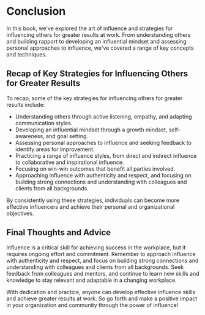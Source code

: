 # Conclusion

In this book, we've explored the art of influence and strategies for influencing others for greater results at work. From understanding others and building rapport to developing an influential mindset and assessing personal approaches to influence, we've covered a range of key concepts and techniques.

Recap of Key Strategies for Influencing Others for Greater Results
------------------------------------------------------------------

To recap, some of the key strategies for influencing others for greater results include:

* Understanding others through active listening, empathy, and adapting communication styles.
* Developing an influential mindset through a growth mindset, self-awareness, and goal setting.
* Assessing personal approaches to influence and seeking feedback to identify areas for improvement.
* Practicing a range of influence styles, from direct and indirect influence to collaborative and inspirational influence.
* Focusing on win-win outcomes that benefit all parties involved.
* Approaching influence with authenticity and respect, and focusing on building strong connections and understanding with colleagues and clients from all backgrounds.

By consistently using these strategies, individuals can become more effective influencers and achieve their personal and organizational objectives.

Final Thoughts and Advice
-------------------------

Influence is a critical skill for achieving success in the workplace, but it requires ongoing effort and commitment. Remember to approach influence with authenticity and respect, and focus on building strong connections and understanding with colleagues and clients from all backgrounds. Seek feedback from colleagues and mentors, and continue to learn new skills and knowledge to stay relevant and adaptable in a changing workplace.

With dedication and practice, anyone can develop effective influence skills and achieve greater results at work. So go forth and make a positive impact in your organization and community through the power of influence!